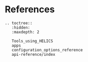 # References

```eval_rst
.. toctree::
   :hidden:
   :maxdepth: 2

   Tools_using_HELICS
   apps
   configuration_options_reference
   api-reference/index
   

```
